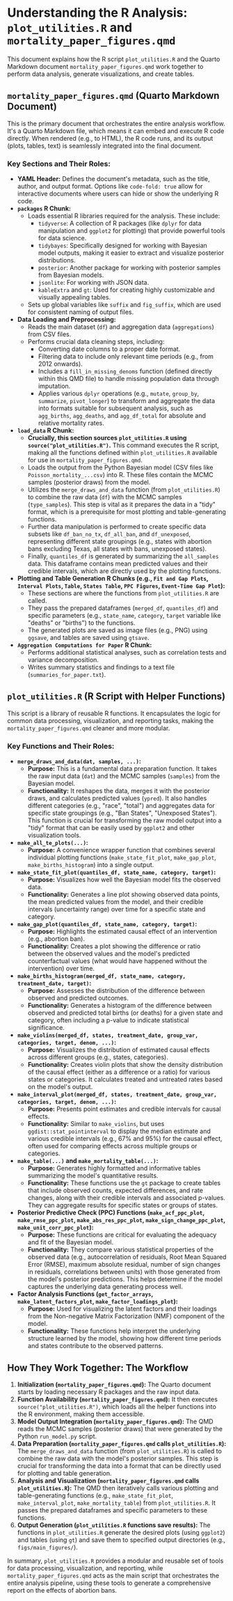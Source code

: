 # Understanding the R Analysis: `plot_utilities.R` and `mortality_paper_figures.qmd`

This document explains how the R script `plot_utilities.R` and the Quarto Markdown document `mortality_paper_figures.qmd` work together to perform data analysis, generate visualizations, and create tables.

## `mortality_paper_figures.qmd` (Quarto Markdown Document)

This is the primary document that orchestrates the entire analysis workflow. It's a Quarto Markdown file, which means it can embed and execute R code directly. When rendered (e.g., to HTML), the R code runs, and its output (plots, tables, text) is seamlessly integrated into the final document.

### Key Sections and Their Roles:

*   **YAML Header:** Defines the document's metadata, such as the title, author, and output format. Options like `code-fold: true` allow for interactive documents where users can hide or show the underlying R code.
*   **`packages` R Chunk:**
    *   Loads essential R libraries required for the analysis. These include:
        *   `tidyverse`: A collection of R packages (like `dplyr` for data manipulation and `ggplot2` for plotting) that provide powerful tools for data science.
        *   `tidybayes`: Specifically designed for working with Bayesian model outputs, making it easier to extract and visualize posterior distributions.
        *   `posterior`: Another package for working with posterior samples from Bayesian models.
        *   `jsonlite`: For working with JSON data.
        *   `kableExtra` and `gt`: Used for creating highly customizable and visually appealing tables.
    *   Sets up global variables like `suffix` and `fig_suffix`, which are used for consistent naming of output files.
*   **Data Loading and Preprocessing:**
    *   Reads the main dataset (`df`) and aggregation data (`aggregations`) from CSV files.
    *   Performs crucial data cleaning steps, including:
        *   Converting date columns to a proper date format.
        *   Filtering data to include only relevant time periods (e.g., from 2012 onwards).
        *   Includes a `fill_in_missing_denoms` function (defined directly within this QMD file) to handle missing population data through imputation.
        *   Applies various `dplyr` operations (e.g., `mutate`, `group_by`, `summarize`, `pivot_longer`) to transform and aggregate the data into formats suitable for subsequent analysis, such as `agg_births`, `agg_deaths`, and `agg_df_total` for absolute and relative mortality rates.
*   **`load_data` R Chunk:**
    *   **Crucially, this section sources `plot_utilities.R` using `source("plot_utilities.R")`.** This command executes the R script, making all the functions defined within `plot_utilities.R` available for use in `mortality_paper_figures.qmd`.
    *   Loads the output from the Python Bayesian model (CSV files like `Poisson_mortality_...csv`) into R. These files contain the MCMC samples (posterior draws) from the model.
    *   Utilizes the `merge_draws_and_data` function (from `plot_utilities.R`) to combine the raw data (`df`) with the MCMC samples (`type_samples`). This step is vital as it prepares the data in a "tidy" format, which is a prerequisite for most plotting and table-generating functions.
    *   Further data manipulation is performed to create specific data subsets like `df_ban_no_tx`, `df_all_ban`, and `df_unexposed`, representing different state groupings (e.g., states with abortion bans excluding Texas, all states with bans, unexposed states).
    *   Finally, `quantiles_df` is generated by summarizing the `all_samples` data. This dataframe contains mean predicted values and their credible intervals, which are directly used by the plotting functions.
*   **Plotting and Table Generation R Chunks (e.g., `Fit and Gap Plots`, `Interval Plots`, `Table`, `States Table`, `PPC Figures`, `Event-Time Gap Plot`):**
    *   These sections are where the functions from `plot_utilities.R` are called.
    *   They pass the prepared dataframes (`merged_df`, `quantiles_df`) and specific parameters (e.g., `state_name`, `category`, `target` variable like "deaths" or "births") to the functions.
    *   The generated plots are saved as image files (e.g., PNG) using `ggsave`, and tables are saved using `gtsave`.
*   **`Aggregation Computations for Paper` R Chunk:**
    *   Performs additional statistical analyses, such as correlation tests and variance decomposition.
    *   Writes summary statistics and findings to a text file (`summaries_for_paper.txt`).

## `plot_utilities.R` (R Script with Helper Functions)

This script is a library of reusable R functions. It encapsulates the logic for common data processing, visualization, and reporting tasks, making the `mortality_paper_figures.qmd` cleaner and more modular.

### Key Functions and Their Roles:

*   **`merge_draws_and_data(dat, samples, ...)`:**
    *   **Purpose:** This is a fundamental data preparation function. It takes the raw input data (`dat`) and the MCMC samples (`samples`) from the Bayesian model.
    *   **Functionality:** It reshapes the data, merges it with the posterior draws, and calculates predicted values (`ypred`). It also handles different categories (e.g., "race", "total") and aggregates data for specific state groupings (e.g., "Ban States", "Unexposed States"). This function is crucial for transforming the raw model output into a "tidy" format that can be easily used by `ggplot2` and other visualization tools.
*   **`make_all_te_plots(...)`:**
    *   **Purpose:** A convenience wrapper function that combines several individual plotting functions (`make_state_fit_plot`, `make_gap_plot`, `make_births_histogram`) into a single output.
*   **`make_state_fit_plot(quantiles_df, state_name, category, target)`:**
    *   **Purpose:** Visualizes how well the Bayesian model fits the observed data.
    *   **Functionality:** Generates a line plot showing observed data points, the mean predicted values from the model, and their credible intervals (uncertainty range) over time for a specific state and category.
*   **`make_gap_plot(quantiles_df, state_name, category, target)`:**
    *   **Purpose:** Highlights the estimated causal effect of an intervention (e.g., abortion ban).
    *   **Functionality:** Creates a plot showing the difference or ratio between the observed values and the model's predicted counterfactual values (what would have happened without the intervention) over time.
*   **`make_births_histogram(merged_df, state_name, category, treatment_date, target)`:**
    *   **Purpose:** Assesses the distribution of the difference between observed and predicted outcomes.
    *   **Functionality:** Generates a histogram of the difference between observed and predicted total births (or deaths) for a given state and category, often including a p-value to indicate statistical significance.
*   **`make_violins(merged_df, states, treatment_date, group_var, categories, target, denom, ...)`:**
    *   **Purpose:** Visualizes the distribution of estimated causal effects across different groups (e.g., states, categories).
    *   **Functionality:** Creates violin plots that show the density distribution of the causal effect (either as a difference or a ratio) for various states or categories. It calculates treated and untreated rates based on the model's output.
*   **`make_interval_plot(merged_df, states, treatment_date, group_var, categories, target, denom, ...)`:**
    *   **Purpose:** Presents point estimates and credible intervals for causal effects.
    *   **Functionality:** Similar to `make_violins`, but uses `ggdist::stat_pointinterval` to display the median estimate and various credible intervals (e.g., 67% and 95%) for the causal effect, often used for comparing effects across multiple groups or categories.
*   **`make_table(...)` and `make_mortality_table(...)`:**
    *   **Purpose:** Generates highly formatted and informative tables summarizing the model's quantitative results.
    *   **Functionality:** These functions use the `gt` package to create tables that include observed counts, expected differences, and rate changes, along with their credible intervals and associated p-values. They can aggregate results for specific states or groups of states.
*   **Posterior Predictive Check (PPC) Functions (`make_acf_ppc_plot`, `make_rmse_ppc_plot`, `make_abs_res_ppc_plot`, `make_sign_change_ppc_plot`, `make_unit_corr_ppc_plot`):**
    *   **Purpose:** These functions are critical for evaluating the adequacy and fit of the Bayesian model.
    *   **Functionality:** They compare various statistical properties of the observed data (e.g., autocorrelation of residuals, Root Mean Squared Error (RMSE), maximum absolute residual, number of sign changes in residuals, correlations between units) with those generated from the model's posterior predictions. This helps determine if the model captures the underlying data generating process well.
*   **Factor Analysis Functions (`get_factor_arrays`, `make_latent_factors_plot`, `make_factor_loadings_plot`):**
    *   **Purpose:** Used for visualizing the latent factors and their loadings from the Non-negative Matrix Factorization (NMF) component of the model.
    *   **Functionality:** These functions help interpret the underlying structure learned by the model, showing how different time periods and states contribute to the observed patterns.

## How They Work Together: The Workflow

1.  **Initialization (`mortality_paper_figures.qmd`):** The Quarto document starts by loading necessary R packages and the raw input data.
2.  **Function Availability (`mortality_paper_figures.qmd`):** It then executes `source("plot_utilities.R")`, which loads all the helper functions into the R environment, making them accessible.
3.  **Model Output Integration (`mortality_paper_figures.qmd`):** The QMD reads the MCMC samples (posterior draws) that were generated by the Python `run_model.py` script.
4.  **Data Preparation (`mortality_paper_figures.qmd` calls `plot_utilities.R`):** The `merge_draws_and_data` function (from `plot_utilities.R`) is called to combine the raw data with the model's posterior samples. This step is crucial for transforming the data into a format that can be directly used for plotting and table generation.
5.  **Analysis and Visualization (`mortality_paper_figures.qmd` calls `plot_utilities.R`):** The QMD then iteratively calls various plotting and table-generating functions (e.g., `make_state_fit_plot`, `make_interval_plot`, `make_mortality_table`) from `plot_utilities.R`. It passes the prepared dataframes and specific parameters to these functions.
6.  **Output Generation (`plot_utilities.R` functions save results):** The functions in `plot_utilities.R` generate the desired plots (using `ggplot2`) and tables (using `gt`) and save them to specified output directories (e.g., `figs/main_figures/`).

In summary, `plot_utilities.R` provides a modular and reusable set of tools for data processing, visualization, and reporting, while `mortality_paper_figures.qmd` acts as the main script that orchestrates the entire analysis pipeline, using these tools to generate a comprehensive report on the effects of abortion bans.
